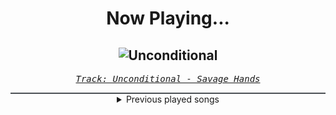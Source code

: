 <div align="center"> 
<h1>Now Playing...</h1>

![Unconditional](https://i.scdn.co/image/ab67616d00001e027f80d5dfbfbf3bdbbcfb4c36)
--
_<samp><a href="https://open.spotify.com/track/3tPeC0fml0kWSENCksqLsm">Track: Unconditional - Savage Hands</a></samp>_

<div style="border: 1px #4B5054 solid"></div>
<details>
  <summary>
    Previous played songs
  </summary>
  <table>
    <thead>
      <tr>
        <th>
          Artist
        </th>
        <th>
          Song
        </th>
        <th>
          Link
        </th>
      </tr>
    </thead>
    <tbody>
      <tr><td>Savage Hands</td><td>Unconditional</td><td><a href="https://open.spotify.com/track/3tPeC0fml0kWSENCksqLsm">https://open.spotify.com/track/3tPeC0fml0kWSENCksqLsm</a></td></tr><tr><td>Currents</td><td>A Flag to Wave</td><td><a href="https://open.spotify.com/track/2vbIlZuY3e7Coho7Av1eYz">https://open.spotify.com/track/2vbIlZuY3e7Coho7Av1eYz</a></td></tr><tr><td>Until I Wake</td><td>Less Of Me</td><td><a href="https://open.spotify.com/track/3djmus7IzQlXABWkW3cauX">https://open.spotify.com/track/3djmus7IzQlXABWkW3cauX</a></td></tr><tr><td>Imminence</td><td>Paralyzed</td><td><a href="https://open.spotify.com/track/0CnjziflUO3AMG8G5IkXGz">https://open.spotify.com/track/0CnjziflUO3AMG8G5IkXGz</a></td></tr><tr><td>Until I Wake</td><td>Forsaken</td><td><a href="https://open.spotify.com/track/35qm7aTMJzjarVov1oxPLU">https://open.spotify.com/track/35qm7aTMJzjarVov1oxPLU</a></td></tr><tr><td>Like Moths To Flames</td><td>Kintsugi</td><td><a href="https://open.spotify.com/track/4TwfI4rWaKILmOeg22pLuv">https://open.spotify.com/track/4TwfI4rWaKILmOeg22pLuv</a></td></tr><tr><td>Savage Hands</td><td>Bloodshot</td><td><a href="https://open.spotify.com/track/0VtlTwyQVRA2e7HPzMGuOR">https://open.spotify.com/track/0VtlTwyQVRA2e7HPzMGuOR</a></td></tr><tr><td>Kingdom Of Giants</td><td>Wasted Space</td><td><a href="https://open.spotify.com/track/2swqb0ij8Xpksi4A7tqE6i">https://open.spotify.com/track/2swqb0ij8Xpksi4A7tqE6i</a></td></tr><tr><td>Kingdom Of Giants</td><td>Wayfinder</td><td><a href="https://open.spotify.com/track/5sGnz9jlztcZ791ccvnU6Z">https://open.spotify.com/track/5sGnz9jlztcZ791ccvnU6Z</a></td></tr><tr><td>Savage Hands</td><td>Brain Dead</td><td><a href="https://open.spotify.com/track/0crZSA1w0AMVxtS2N9UG1F">https://open.spotify.com/track/0crZSA1w0AMVxtS2N9UG1F</a></td></tr><tr><td>Our Promise</td><td>Buried</td><td><a href="https://open.spotify.com/track/6m8XcjWWsC9YhAjqsxCgd1">https://open.spotify.com/track/6m8XcjWWsC9YhAjqsxCgd1</a></td></tr><tr><td>Siamese</td><td>Rather Be Lonely</td><td><a href="https://open.spotify.com/track/36JRJLK89VfDk7hCiqlfBF">https://open.spotify.com/track/36JRJLK89VfDk7hCiqlfBF</a></td></tr><tr><td>Siamese</td><td>Can't Force the Love</td><td><a href="https://open.spotify.com/track/5iOxGHYz40yA5y5OhbkTtH">https://open.spotify.com/track/5iOxGHYz40yA5y5OhbkTtH</a></td></tr><tr><td>coldrain</td><td>Gone</td><td><a href="https://open.spotify.com/track/6Aslruh5oCnzDKWTALrHOZ">https://open.spotify.com/track/6Aslruh5oCnzDKWTALrHOZ</a></td></tr><tr><td>Siamese</td><td>Vertigo</td><td><a href="https://open.spotify.com/track/6v9xDRtGAWrGO4ceRPadoo">https://open.spotify.com/track/6v9xDRtGAWrGO4ceRPadoo</a></td></tr><tr><td>Fit For A King</td><td>Reaper</td><td><a href="https://open.spotify.com/track/39daVR5fEyW1ontQkLlIgJ">https://open.spotify.com/track/39daVR5fEyW1ontQkLlIgJ</a></td></tr><tr><td>Our Promise</td><td>Renegades</td><td><a href="https://open.spotify.com/track/0tm8cNgXGRRwPur5q8qdUg">https://open.spotify.com/track/0tm8cNgXGRRwPur5q8qdUg</a></td></tr><tr><td>TSS</td><td>Would you be my therapy?</td><td><a href="https://open.spotify.com/track/4SvmosYwOAV0ILTxT0XvcP">https://open.spotify.com/track/4SvmosYwOAV0ILTxT0XvcP</a></td></tr><tr><td>Rain City Drive</td><td>Medicate Me</td><td><a href="https://open.spotify.com/track/1EusMjYm7PZftlZn87vPWE">https://open.spotify.com/track/1EusMjYm7PZftlZn87vPWE</a></td></tr><tr><td>We Came As Romans</td><td>Daggers</td><td><a href="https://open.spotify.com/track/0JXILsWNyXHEd2IzofS3jX">https://open.spotify.com/track/0JXILsWNyXHEd2IzofS3jX</a></td></tr>
    </tbody>
  </table>
</details>

</div>
